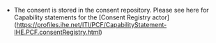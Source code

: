 - The consent is stored in the consent repository. Please see here for Capability statements for the [Consent Registry actor] (https://profiles.ihe.net/ITI/PCF/CapabilityStatement-IHE.PCF.consentRegistry.html)